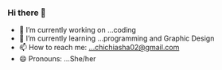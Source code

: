 ### Hi there 👋

- 🔭 I’m currently working on ...coding
- 🌱 I’m currently learning ...programming and Graphic Design
- 📫 How to reach me: ...chichiasha02@gmail.com
- 😄 Pronouns: ...She/her


